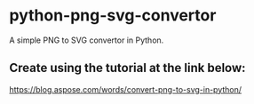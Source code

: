# python-png-svg-convertor
 A simple PNG to SVG convertor in Python.

## Create using the tutorial at the link below:
https://blog.aspose.com/words/convert-png-to-svg-in-python/
